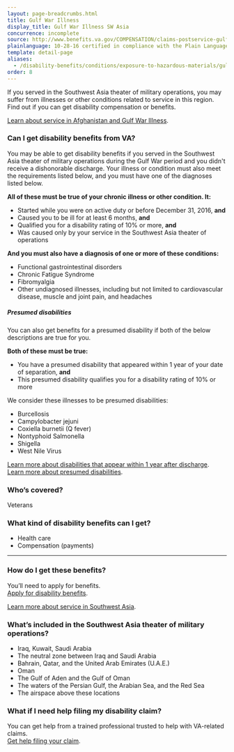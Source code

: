 ```yaml
---
layout: page-breadcrumbs.html
title: Gulf War Illness
display_title: Gulf War Illness SW Asia
concurrence: incomplete
source: http://www.benefits.va.gov/COMPENSATION/claims-postservice-gulfwar.asp
plainlanguage: 10-28-16 certified in compliance with the Plain Language Act
template: detail-page
aliases:
  - /disability-benefits/conditions/exposure-to-hazardous-materials/gulf-war-illness/
order: 8
---
```


<div class="va-introtext">

If you served in the Southwest Asia theater of military operations, you may suffer from illnesses or other conditions related to service in this region. Find out if you can get disability compensation or benefits.

[Learn about service in Afghanistan and Gulf War Illness](/disability/eligibility/hazardous-materials-exposure/gulf-war-illness-afghanistan/).  

</div>

<div class="feature" markdown="1">

### Can I get disability benefits from VA?

You may be able to get disability benefits if you served in the Southwest Asia theater of military operations during the Gulf War period and you didn't receive a dishonorable discharge. Your illness or condition must also meet the requirements listed below, and you must have one of the diagnoses listed below.

**All of these must be true of your chronic illness or other condition. It:**
-	Started while you were on active duty or before December 31, 2016, **and**
-	Caused you to be ill for at least 6 months, **and**
-	Qualified you for a disability rating of 10% or more, **and**
-	Was caused only by your service in the Southwest Asia theater of operations

**And you must also have a diagnosis of one or more of these conditions:**
- Functional gastrointestinal disorders
- Chronic Fatigue Syndrome
- Fibromyalgia
- Other undiagnosed illnesses, including but not limited to cardiovascular disease, muscle and joint pain, and headaches

##### Presumed disabilities
You can also get benefits for a presumed disability if both of the below descriptions are true for you.

**Both of these must be true:**
- You have a presumed disability that appeared within 1 year of your date of separation, **and** 
- This presumed disability qualifies you for a disability rating of 10% or more

We consider these illnesses to be presumed disabilities: 
- Burcellosis
- Campylobacter jejuni
- Coxiella burnetii (Q fever)
- Nontyphoid Salmonella
- Shigella
- West Nile Virus

[Learn more about disabilities that appear within 1 year after discharge](/disability/eligibility/illnesses-within-one-year-of-discharge/). <br>
[Learn more about presumed disabilities](/disability/eligibility/).
<br>

### Who’s covered?

Veterans
</div>


### What kind of disability benefits can I get?

- Health care
- Compensation (payments)

-----

### How do I get these benefits?

You’ll need to apply for benefits. <br>
[Apply for disability benefits](/disability/how-to-file-claim/).

[Learn more about service in Southwest Asia](https://www.publichealth.va.gov/exposures/gulfwar/military-service.asp).

### What’s included in the Southwest Asia theater of military operations?
- Iraq, Kuwait, Saudi Arabia
- The neutral zone between Iraq and Saudi Arabia
- Bahrain, Qatar, and the United Arab Emirates (U.A.E.)
- Oman
- The Gulf of Aden and the Gulf of Oman
- The waters of the Persian Gulf, the Arabian Sea, and the Red Sea
- The airspace above these locations

### What if I need help filing my disability claim?

You can get help from a trained professional trusted to help with VA-related claims. <br>
[Get help filing your claim](/disability/get-help-filing-claim/).

